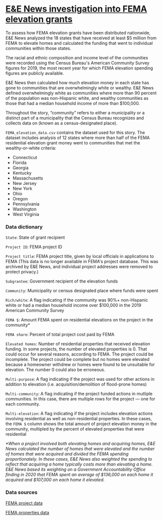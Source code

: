 # [E&E News investigation into FEMA elevation grants](https://www.politico.com/)

To assess how FEMA elevation grants have been distributed nationwide, E&E News analyzed the 18 states that have received at least $5 million from FEMA to elevate homes and calculated the funding that went to individual communities within those states.

The racial and ethnic composition and income level of the communities were recorded using the Census Bureau's American Community Survey figures for 2019, the most recent year for which FEMA elevation spending figures are publicly available.

E&E News then calculated how much elevation money in each state has gone to communities that are overwhelmingly white or wealthy. E&E News defined overwhelmingly white as communities where more than 90 percent of the population was non-Hispanic white, and wealthy communities as those that had a median household income of more than $100,000.

Throughout the story, “community” refers to either a municipality or a distinct part of a municipality that the Census Bureau recognizes and collects data on (known as a census-designated place).

`FEMA_elevation_data.csv` contains the dataset used for this story. The dataset includes analysis of 12 states where more than half of the FEMA residential elevation grant money went to communities that met the wealthy-or-white criteria:

* Connecticut
* Florida
* Georgia
* Kentucky
* Massachusetts
* New Jersey
* New York
* Ohio
* Oregon
* Pennsylvania
* Washington
* West Virginia

### Data dictionary


`State`: State of grant recipient

`Project ID`: FEMA project ID

`Project title`: FEMA project title, given by local officials in applications to FEMA (This data is no longer available in FEMA's project database. This was archived by E&E News, and individual project addresses were removed to protect privacy.)

`Subgrantee`: Government recipient of the elevation funds

`Community`: Municipality or census designated place where funds were spent

`Rich/white`: A flag indicating if the community was 90%+ non-Hispanic white or had a median household income over $100,000 in the 2019 American Community Survey

`FEMA $`: Amount FEMA spent on residential elevations on the project in the community*

`FEMA share`: Percent of total project cost paid by FEMA

`Elevated homes`: Number of residential properties that received elevation funding. In some projects, the number of elevated properties is 0. That could occur for several reasons, according to FEMA. The project could be incomplete. The project could be complete but no homes were elevated because a homeowner withdrew or homes were found to be unsuitable for elevation. The number 0 could also be erroneous.

`Multi-purpose`: A flag indicating if the project was used for other actions in addition to elevation (i.e. acquisition/demolition of flood-prone homes)

`Multi-community`: A flag indicating if the project funded actions in mutliple communities. In this case, there are multiple rows for the project — one for each community.

`Multi-elevation`: A flag indicating if the project includes elevation actions involving residential as well as non-residential properties. In these cases, the `FEMA $` column shows the total amount of project elevation money in the community, multipled by the percent of elevated properties that were residential 

_*When a project involved both elevating homes and acquiring homes, E&E News calculated the number of homes that were elevated and the number of homes that were acquired and divided the FEMA spending proportionately. In these cases, E&E News also weighted the spending to reflect that acquiring a home typically costs more than elevating a home. E&E News based its weighting on a Government Accountability Office finding in 2020 that FEMA spent an average of $136,000 on each home it acquired and $107,000 on each home it elevated._

### Data sources

[FEMA project data](https://www.fema.gov/openfema-data-page/hazard-mitigation-assistance-projects-v2)

[FEMA properties data](https://www.fema.gov/openfema-data-page/hazard-mitigation-assistance-mitigated-properties-v2)
